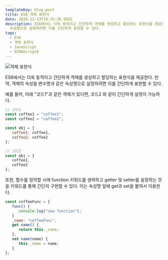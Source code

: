 ```yaml
---
templateKey: blog-post
title: ES6 객체 표현식
date: 2020-12-13T19:15:26.956Z
description: ES6에서는 더욱 동적이고 간단하게 객체를 생성하고 할당하는 표현식을 제공한다. 만약, 객체의 속성을 변수명과 같은
  속성명으로 설정하려면 이를 간단하게 표현할 수 있다.
tags:
  - ES6
  - 객체 표현식
  - JavaScript
  - ECMAScript6  
---
```

![객체 표현식](/assets/es6.png "객체 표현식")

ES6에서는 더욱 동적이고 간단하게 객체를 생성하고 할당하는 표현식을 제공한다. 만약, 객체의 속성을 변수명과 같은 속성명으로 설정하려면 이를 간단하게 표현할 수 있다.

예를 들어, 아래 "코드1"과 같은 객체가 있다면, 코드2 와 같이 간단하게 설정이 가능하다.

```javascript
// 코드1
const coffee1 = "coffee1";
const coffee2 = "coffee2";

const obj = {
   coffee1: coffee1,
   coffee2: coffee2
};
```

```javascript
// 코드2
const obj = {
   coffee1,
   coffee2
};
```

또한, 함수를 정의할 시에 function 키워드를 생략하고 getter 및 setter를 설정하는 것을 키워드를 통해 간단히 구현할 수 있다. 이는 속성명 앞에 get과 set을 붙여서 이용한다.

```javascript
const coffeeFunc = {
   func() {
      console.log("new function");
   }
   _name: "coffeeFunc",
   get name() {
      return this._name;
   },
   set name(name) {
      this._name = name;
   }
};
```